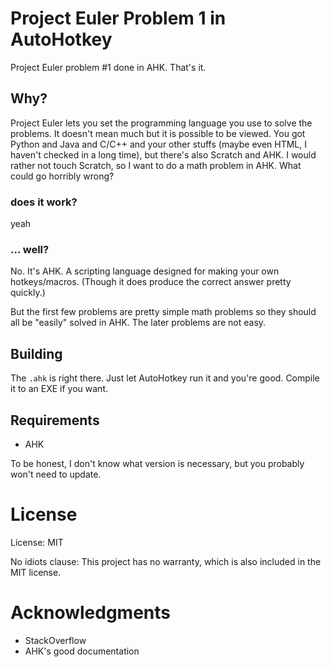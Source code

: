 # Project Euler Problem 1 in AutoHotkey

Project Euler problem #1 done in AHK. That's it.

## Why?

Project Euler lets you set the programming language you use to solve the problems. It doesn't mean much but it is possible to be viewed. You got Python and Java and C/C++ and your other stuffs (maybe even HTML, I haven't checked in a long time), but there's also Scratch and AHK. I would rather not touch Scratch, so I want to do a math problem in AHK. What could go horribly wrong?

### does it work?

yeah

### ... well?

No. It's AHK. A scripting language designed for making your own hotkeys/macros. (Though it does produce the correct answer pretty quickly.)

But the first few problems are pretty simple math problems so they should all be "easily" solved in AHK. The later problems are not easy.

## Building

The `.ahk` is right there. Just let AutoHotkey run it and you're good. Compile it to an EXE if you want.

## Requirements

* AHK

To be honest, I don't know what version is necessary, but you probably won't need to update.

# License

License: MIT

No idiots clause: This project has no warranty, which is also included in the MIT license.

# Acknowledgments

* StackOverflow
* AHK's good documentation
